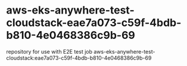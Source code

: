 # aws-eks-anywhere-test-cloudstack-eae7a073-c59f-4bdb-b810-4e0468386c9b-69
repository for use with E2E test job aws-eks-anywhere-test-cloudstack:eae7a073-c59f-4bdb-b810-4e0468386c9b-69
